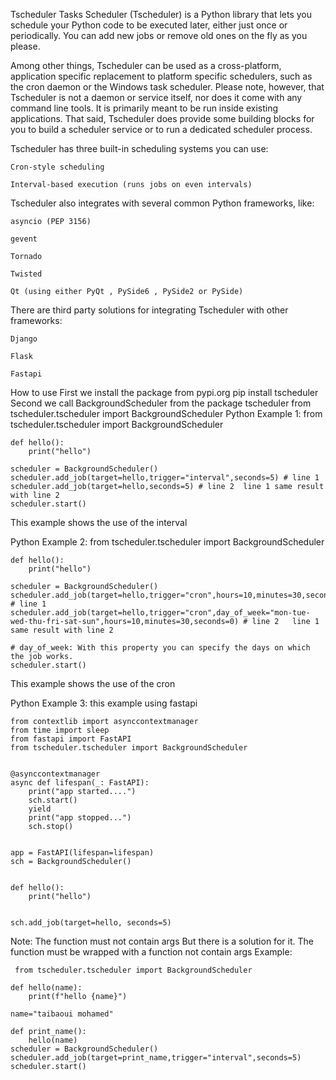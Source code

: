 Tscheduler
Tasks Scheduler (Tscheduler) is a Python library that lets you schedule your Python code to be executed later, either just once or periodically. You can add new jobs or remove old ones on the fly as you please.

Among other things, Tscheduler can be used as a cross-platform, application specific replacement to platform specific schedulers, such as the cron daemon or the Windows task scheduler. Please note, however, that Tscheduler is not a daemon or service itself, nor does it come with any command line tools. It is primarily meant to be run inside existing applications. That said, Tscheduler does provide some building blocks for you to build a scheduler service or to run a dedicated scheduler process.

Tscheduler has three built-in scheduling systems you can use:

    Cron-style scheduling

    Interval-based execution (runs jobs on even intervals)

Tscheduler also integrates with several common Python frameworks, like:

    asyncio (PEP 3156)

    gevent

    Tornado

    Twisted

    Qt (using either PyQt , PySide6 , PySide2 or PySide)

There are third party solutions for integrating Tscheduler with other frameworks:

    Django

    Flask

    Fastapi
How to use
First we install the package from pypi.org
    pip install tscheduler
Second we call BackgroundScheduler from the package tscheduler
    from tscheduler.tscheduler import BackgroundScheduler
Python Example 1:
    from tscheduler.tscheduler import BackgroundScheduler

    def hello():
        print("hello")

    scheduler = BackgroundScheduler()
    scheduler.add_job(target=hello,trigger="interval",seconds=5) # line 1
    scheduler.add_job(target=hello,seconds=5) # line 2  line 1 same result with line 2
    scheduler.start()
    
This example shows the use of the interval

Python Example 2:
    from tscheduler.tscheduler import BackgroundScheduler

    def hello():
        print("hello")

    scheduler = BackgroundScheduler()
    scheduler.add_job(target=hello,trigger="cron",hours=10,minutes=30,seconds=0) # line 1
    scheduler.add_job(target=hello,trigger="cron",day_of_week="mon-tue-wed-thu-fri-sat-sun",hours=10,minutes=30,seconds=0) # line 2   line 1 same result with line 2
                                                                                                                           # day_of_week: With this property you can specify the days on which the job works.
    scheduler.start()

This example shows the use of the cron

Python Example 3: this example using fastapi

    from contextlib import asynccontextmanager
    from time import sleep
    from fastapi import FastAPI
    from tscheduler.tscheduler import BackgroundScheduler
    
    
    @asynccontextmanager
    async def lifespan(_: FastAPI):
        print("app started....")
        sch.start()
        yield
        print("app stopped...")
        sch.stop()
    
    
    app = FastAPI(lifespan=lifespan)
    sch = BackgroundScheduler()
    
    
    def hello():
        print("hello")
    
    
    sch.add_job(target=hello, seconds=5)

Note:
The function must not contain args
But there is a solution for it. The function must be wrapped with a function not contain args
Example:

     from tscheduler.tscheduler import BackgroundScheduler

    def hello(name):
        print(f"hello {name}")

    name="taibaoui mohamed"
    
    def print_name():
        hello(name)
    scheduler = BackgroundScheduler()
    scheduler.add_job(target=print_name,trigger="interval",seconds=5)
    scheduler.start()
